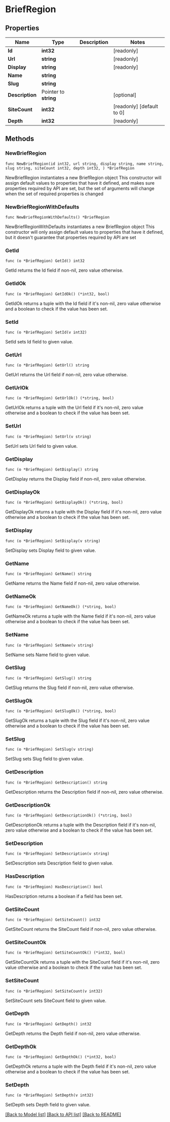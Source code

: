 # BriefRegion

## Properties

Name | Type | Description | Notes
------------ | ------------- | ------------- | -------------
**Id** | **int32** |  | [readonly] 
**Url** | **string** |  | [readonly] 
**Display** | **string** |  | [readonly] 
**Name** | **string** |  | 
**Slug** | **string** |  | 
**Description** | Pointer to **string** |  | [optional] 
**SiteCount** | **int32** |  | [readonly] [default to 0]
**Depth** | **int32** |  | [readonly] 

## Methods

### NewBriefRegion

`func NewBriefRegion(id int32, url string, display string, name string, slug string, siteCount int32, depth int32, ) *BriefRegion`

NewBriefRegion instantiates a new BriefRegion object
This constructor will assign default values to properties that have it defined,
and makes sure properties required by API are set, but the set of arguments
will change when the set of required properties is changed

### NewBriefRegionWithDefaults

`func NewBriefRegionWithDefaults() *BriefRegion`

NewBriefRegionWithDefaults instantiates a new BriefRegion object
This constructor will only assign default values to properties that have it defined,
but it doesn't guarantee that properties required by API are set

### GetId

`func (o *BriefRegion) GetId() int32`

GetId returns the Id field if non-nil, zero value otherwise.

### GetIdOk

`func (o *BriefRegion) GetIdOk() (*int32, bool)`

GetIdOk returns a tuple with the Id field if it's non-nil, zero value otherwise
and a boolean to check if the value has been set.

### SetId

`func (o *BriefRegion) SetId(v int32)`

SetId sets Id field to given value.


### GetUrl

`func (o *BriefRegion) GetUrl() string`

GetUrl returns the Url field if non-nil, zero value otherwise.

### GetUrlOk

`func (o *BriefRegion) GetUrlOk() (*string, bool)`

GetUrlOk returns a tuple with the Url field if it's non-nil, zero value otherwise
and a boolean to check if the value has been set.

### SetUrl

`func (o *BriefRegion) SetUrl(v string)`

SetUrl sets Url field to given value.


### GetDisplay

`func (o *BriefRegion) GetDisplay() string`

GetDisplay returns the Display field if non-nil, zero value otherwise.

### GetDisplayOk

`func (o *BriefRegion) GetDisplayOk() (*string, bool)`

GetDisplayOk returns a tuple with the Display field if it's non-nil, zero value otherwise
and a boolean to check if the value has been set.

### SetDisplay

`func (o *BriefRegion) SetDisplay(v string)`

SetDisplay sets Display field to given value.


### GetName

`func (o *BriefRegion) GetName() string`

GetName returns the Name field if non-nil, zero value otherwise.

### GetNameOk

`func (o *BriefRegion) GetNameOk() (*string, bool)`

GetNameOk returns a tuple with the Name field if it's non-nil, zero value otherwise
and a boolean to check if the value has been set.

### SetName

`func (o *BriefRegion) SetName(v string)`

SetName sets Name field to given value.


### GetSlug

`func (o *BriefRegion) GetSlug() string`

GetSlug returns the Slug field if non-nil, zero value otherwise.

### GetSlugOk

`func (o *BriefRegion) GetSlugOk() (*string, bool)`

GetSlugOk returns a tuple with the Slug field if it's non-nil, zero value otherwise
and a boolean to check if the value has been set.

### SetSlug

`func (o *BriefRegion) SetSlug(v string)`

SetSlug sets Slug field to given value.


### GetDescription

`func (o *BriefRegion) GetDescription() string`

GetDescription returns the Description field if non-nil, zero value otherwise.

### GetDescriptionOk

`func (o *BriefRegion) GetDescriptionOk() (*string, bool)`

GetDescriptionOk returns a tuple with the Description field if it's non-nil, zero value otherwise
and a boolean to check if the value has been set.

### SetDescription

`func (o *BriefRegion) SetDescription(v string)`

SetDescription sets Description field to given value.

### HasDescription

`func (o *BriefRegion) HasDescription() bool`

HasDescription returns a boolean if a field has been set.

### GetSiteCount

`func (o *BriefRegion) GetSiteCount() int32`

GetSiteCount returns the SiteCount field if non-nil, zero value otherwise.

### GetSiteCountOk

`func (o *BriefRegion) GetSiteCountOk() (*int32, bool)`

GetSiteCountOk returns a tuple with the SiteCount field if it's non-nil, zero value otherwise
and a boolean to check if the value has been set.

### SetSiteCount

`func (o *BriefRegion) SetSiteCount(v int32)`

SetSiteCount sets SiteCount field to given value.


### GetDepth

`func (o *BriefRegion) GetDepth() int32`

GetDepth returns the Depth field if non-nil, zero value otherwise.

### GetDepthOk

`func (o *BriefRegion) GetDepthOk() (*int32, bool)`

GetDepthOk returns a tuple with the Depth field if it's non-nil, zero value otherwise
and a boolean to check if the value has been set.

### SetDepth

`func (o *BriefRegion) SetDepth(v int32)`

SetDepth sets Depth field to given value.



[[Back to Model list]](../README.md#documentation-for-models) [[Back to API list]](../README.md#documentation-for-api-endpoints) [[Back to README]](../README.md)


